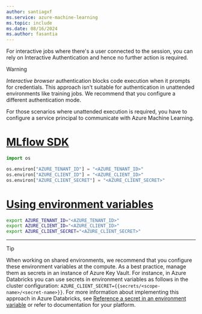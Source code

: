 ```yaml
---
author: santiagxf
ms.service: azure-machine-learning
ms.topic: include
ms.date: 08/16/2024
ms.author: fasantia
---
```


For interactive jobs where there's a user connected to the session, you can rely on Interactive Authentication and hence no further action is required.

> [!WARNING]
> *Interactive browser* authentication blocks code execution when it prompts for credentials. This approach isn't suitable for authentication in unattended environments like training jobs. We recommend that you configure a different authentication mode.

For those scenarios where unattended execution is required, you have to configure a service principal to communicate with Azure Machine Learning.

# [MLflow SDK](#tab/mlflow)

```python
import os

os.environ["AZURE_TENANT_ID"] = "<AZURE_TENANT_ID>"
os.environ["AZURE_CLIENT_ID"] = "<AZURE_CLIENT_ID>"
os.environ["AZURE_CLIENT_SECRET"] = "<AZURE_CLIENT_SECRET>"
```

# [Using environment variables](#tab/environ)

```bash
export AZURE_TENANT_ID="<AZURE_TENANT_ID>"
export AZURE_CLIENT_ID="<AZURE_CLIENT_ID>"
export AZURE_CLIENT_SECRET="<AZURE_CLIENT_SECRET>"
```

---

> [!TIP]
> When working on shared environments, we recommend that you configure these environment variables at the compute. As a best practice, manage them as secrets in an instance of Azure Key Vault. For instance, in Azure Databricks you can use secrets in environment variables as follows in the cluster configuration: `AZURE_CLIENT_SECRET={{secrets/<scope-name>/<secret-name>}}`. For more information about implementing this approach in Azure Databricks, see [Reference a secret in an environment variable](/azure/databricks/security/secrets/secrets#reference-a-secret-in-an-environment-variable) or refer to documentation for your platform.
